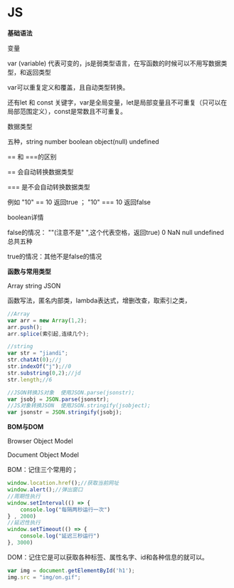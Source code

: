 # JS

**基础语法**

变量

var (variable)  代表可变的，js是弱类型语言，在写函数的时候可以不用写数据类型，和返回类型

var可以重复定义和覆盖，且自动类型转换。

还有let 和 const 关键字，var是全局变量，let是局部变量且不可重复（只可以在局部范围定义），const是常数且不可重复。



数据类型

五种，string	number	boolean	object(null)	undefined



== 和 ===的区别

== 会自动转换数据类型 

=== 是不会自动转换数据类型

 例如 "10" == 10  返回true   ； "10" === 10  返回false



boolean详情

false的情况： ""(注意不是" ",这个代表空格，返回true)	0	NaN	null	undefined   总共五种

true的情况：其他不是false的情况



**函数与常用类型**

Array 	string	JSON

函数写法，匿名内部类，lambda表达式，增删改查，取索引之类，

~~~js
//Array
var arr = new Array(1,2);
arr.push();
arr.splice(索引起,连续几个);
~~~

~~~js
//string
var str = "jiandi";
str.chatAt(0);//j
str.indexOf("j");//0
str.substring(0,2);//jd
str.length;//6
~~~

~~~js
//JSON转换JS对象  使用JSON.parse(jsonstr);
var jsobj = JSON.parse(jsonstr);
//JS对象转换JSON  使用JSON.stringify(jsobject);
var jsonstr = JSON.stringify(jsobj);
~~~

**BOM与DOM**

Browser Object Model

Document Object Model

BOM：记住三个常用的；

~~~js
window.location.href();//获取当前网址
window.alert();//弹出窗口
//周期性执行
window.setInterval(() => {
    console.log("每隔两秒运行一次")
} , 2000)
//延迟性执行
window.setTimeout(() => {
    console.log("延迟三秒运行")
}, 3000)
~~~

DOM：记住它是可以获取各种标签、属性名字、id和各种信息的就可以。

~~~js
var img = document.getElementById('h1');
img.src = "img/on.gif";
~~~





















































































































































































































